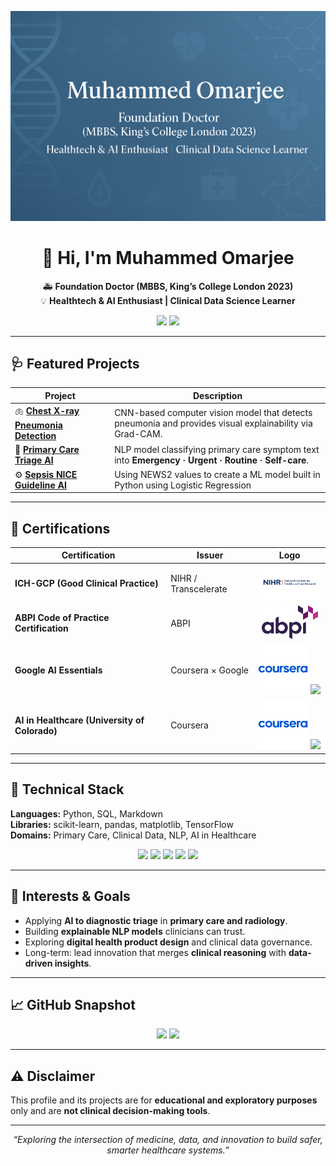 <!-- PROFILE HEADER -->
<p align="center">
  <img src="images/banner.PNG" width="900" alt="HealthTech Banner"/>
</p>

<h1 align="center">👋 Hi, I'm <b>Muhammed Omarjee</b></h1>

<p align="center">
  🚑 <b>Foundation Doctor (MBBS, King’s College London 2023)</b><br>
  💡 <b>Healthtech & AI Enthusiast | Clinical Data Science Learner</b>
</p>

<p align="center">
  <a href="mailto:omarjee811@gmail.com"><img src="https://img.shields.io/badge/Email-omarjee811%40gmail.com-blue?logo=gmail&logoColor=white"></a>
  <a href="https://github.com/M-Omarjee"><img src="https://img.shields.io/badge/GitHub-M--Omarjee-black?logo=github"></a>
</p>

---

## 🩺 Featured Projects

| Project | Description |
|----------|--------------|
| 🫁 [**Chest X-ray Pneumonia Detection**](https://github.com/M-Omarjee/chest-xray-pneumonia-ai) | CNN-based computer vision model that detects pneumonia and provides visual explainability via Grad-CAM. |
| 💬 [**Primary Care Triage AI**](https://github.com/M-Omarjee/triage-primary-care) | NLP model classifying primary care symptom text into **Emergency · Urgent · Routine · Self-care**. |
| ⚙️ [**Sepsis NICE Guideline AI**](https://github.com/M-Omarjee/sepsis-ai) | Using NEWS2 values to create a ML model built in Python using Logistic Regression |

---

## 🧾 Certifications

| Certification | Issuer | Logo |
|----------------|---------|------|
| **ICH-GCP (Good Clinical Practice)** | NIHR / Transcelerate | <div align="center"><img src="images/nihr.png" width="120"/></div> |
| **ABPI Code of Practice Certification** | ABPI | <div align="center"><img src="images/abpi.png" width="90"/></div> |
| **Google AI Essentials** | Coursera × Google | <img src="images/coursera.webp" width="80"/> <img src="https://upload.wikimedia.org/wikipedia/commons/2/2f/Google_2015_logo.svg" width="70"/> |
| **AI in Healthcare (University of Colorado)** | Coursera | <img src="images/coursera.webp" width="80"/> <img src="https://upload.wikimedia.org/wikipedia/commons/thumb/0/02/Seal_of_the_University_of_Colorado.svg/1200px-Seal_of_the_University_of_Colorado.svg.png" width="60"/> |

---

## 🧰 Technical Stack

**Languages:** Python, SQL, Markdown  
**Libraries:** scikit-learn, pandas, matplotlib, TensorFlow  
**Domains:** Primary Care, Clinical Data, NLP, AI in Healthcare  

<p align="center">
  <img src="https://img.shields.io/badge/Python-3.10-blue?logo=python&logoColor=white">
  <img src="https://img.shields.io/badge/scikit--learn-Machine%20Learning-orange?logo=scikit-learn">
  <img src="https://img.shields.io/badge/pandas-Data%20Analysis-green?logo=pandas">
  <img src="https://img.shields.io/badge/TensorFlow-Deep%20Learning-ff6f00?logo=tensorflow&logoColor=white">
  <img src="https://img.shields.io/badge/Healthcare-AI-lightgrey?logo=healthcare">
</p>

---

## 🧠 Interests & Goals

- Applying **AI to diagnostic triage** in **primary care and radiology**.  
- Building **explainable NLP models** clinicians can trust.  
- Exploring **digital health product design** and clinical data governance.  
- Long-term: lead innovation that merges **clinical reasoning** with **data-driven insights**.

---

## 📈 GitHub Snapshot

<p align="center">
  <img src="https://github-readme-stats.vercel.app/api?username=M-Omarjee&show_icons=true&theme=tokyonight&hide_border=true&bg_color=00000000">
  <img src="https://github-readme-stats.vercel.app/api/top-langs/?username=M-Omarjee&layout=compact&theme=tokyonight&hide_border=true&bg_color=00000000">
</p>

---

## ⚠️ Disclaimer

This profile and its projects are for **educational and exploratory purposes** only and are **not clinical decision-making tools**.

---

<p align="center"><i>“Exploring the intersection of medicine, data, and innovation to build safer, smarter healthcare systems.”</i></p>

